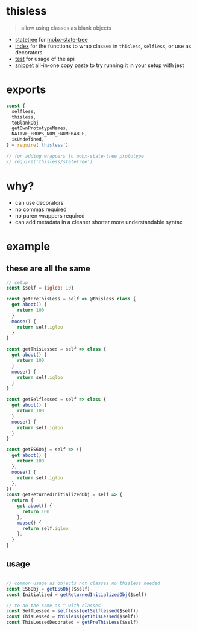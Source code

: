 # thisless
> allow using classes as blank objects

- [statetree](./statetree.js) for [mobx-state-tree](https://github.com/mobxjs/mobx-state-tree)
- [index](./index.js) for the functions to wrap classes in `thisless`, `selfless`, or use as decorators
- [test](./test.js) for usage of the api
- [snippet](./snippet.js) all-in-one copy paste to try running it in your setup with jest


# exports 
```js
const {
  selfless,
  thisless,
  toBlankObj,
  getOwnPrototypeNames,
  NATIVE_PROPS_NON_ENUMERABLE,
  isUndefined,
} = require('thisless')

// for adding wrappers to mobx-state-tree prototype
// require('thisless/statetree')
```

# why?
- can use decorators
- no commas required
- no paren wrappers required
- can add metadata in a cleaner shorter more understandable syntax


# example 
## these are all the same

```js
// setup
const $self = {igloo: 10}
```

```js
const getPreThisLess = self => @thisless class {
  get aboot() {
    return 100
  }
  moose() {
    return self.igloo
  }
}

const getThisLessed = self => class {
  get aboot() {
    return 100
  }
  moose() {
    return self.igloo
  }
}

const getSelflessed = self => class {
  get aboot() {
    return 100
  }
  moose() {
    return self.igloo
  }
}

const getES6Obj = self => ({
  get aboot() {
    return 100
  },
  moose() {
    return self.igloo
  },
})
const getReturnedInitializedObj = self => {
  return {
    get aboot() {
      return 100
    },
    moose() {
      return self.igloo
    },
  }
}

```

## usage

```js

// common usage as objects not classes no thisless needed
const ES6Obj = getES6Obj($self)
const Initialized = getReturnedInitializedObj($self)

// to do the same as ^ with classes
const SelfLessed = selfless(getSelflessed($self))
const ThisLessed = thisless(getThisLessed($self))
const ThisLessedDecorated = getPreThisLess($self)

```